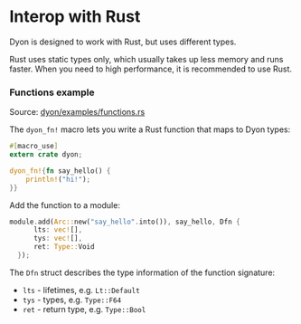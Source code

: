 # Interop with Rust

Dyon is designed to work with Rust, but uses different types.

Rust uses static types only, which usually takes up less memory and runs faster.
When you need to high performance, it is recommended to use Rust.

### Functions example

Source: [dyon/examples/functions.rs](https://github.com/PistonDevelopers/dyon/blob/master/examples/functions.rs)

The `dyon_fn!` macro lets you write a Rust function that maps to Dyon types:

```rust
#[macro_use]
extern crate dyon;

dyon_fn!{fn say_hello() {
    println!("hi!");
}}
```

Add the function to a module:

```rust
module.add(Arc::new("say_hello".into()), say_hello, Dfn {
      lts: vec![],
      tys: vec![],
      ret: Type::Void
  });
```

The `Dfn` struct describes the type information of the function signature:

- `lts` - lifetimes, e.g. `Lt::Default`
- `tys` - types, e.g. `Type::F64`
- `ret` - return type, e.g. `Type::Bool`
